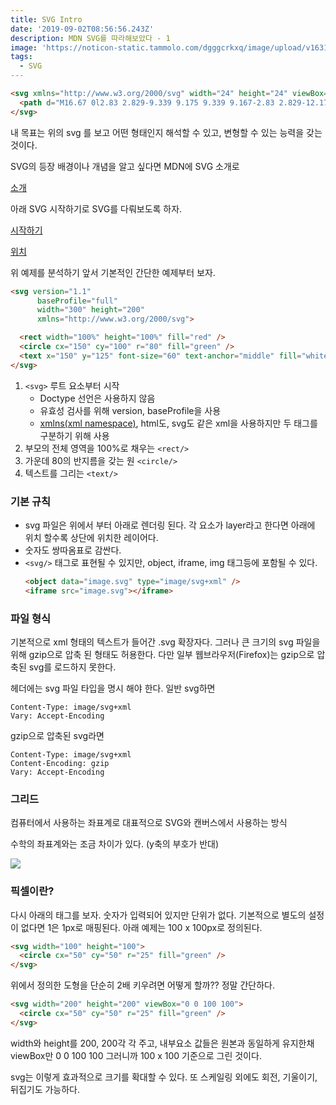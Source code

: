 ```yaml
---
title: SVG Intro
date: '2019-09-02T08:56:56.243Z'
description: MDN SVG를 따라해보았다 - 1
image: 'https://noticon-static.tammolo.com/dgggcrkxq/image/upload/v1631952585/tlog/cover/svg_cg9i2d.png'
tags:
  - SVG
---
```


```html
<svg xmlns="http://www.w3.org/2000/svg" width="24" height="24" viewBox="0 0 24 24">
  <path d="M16.67 0l2.83 2.829-9.339 9.175 9.339 9.167-2.83 2.829-12.17-11.996z"/>
</svg>
```

내 목표는 위의 svg 를 보고 어떤 형태인지 해석할 수 있고, 변형할 수 있는 능력을 갖는 것이다.

SVG의 등장 배경이나 개념을 알고 싶다면 MDN에 SVG 소개로

[소개](https://developer.mozilla.org/ko/docs/Web/SVG/Tutorial/Introduction)

아래 SVG 시작하기로 SVG를 다뤄보도록 하자.

[시작하기](https://developer.mozilla.org/ko/docs/Web/SVG/Tutorial/%EC%8B%9C%EC%9E%91%ED%95%98%EA%B8%B0)

[위치](https://developer.mozilla.org/ko/docs/Web/SVG/Tutorial/%EC%9C%84%EC%B9%98)

위 예제를 분석하기 앞서 기본적인 간단한 예제부터 보자.
```html
<svg version="1.1"
      baseProfile="full"
      width="300" height="200"
      xmlns="http://www.w3.org/2000/svg">

  <rect width="100%" height="100%" fill="red" />
  <circle cx="150" cy="100" r="80" fill="green" />
  <text x="150" y="125" font-size="60" text-anchor="middle" fill="white">SVG</text>
</svg>
```

1. `<svg>` 루트 요소부터 시작
    - Doctype 선언은 사용하지 않음
    - 유효성 검사를 위해 version, baseProfile을 사용
    - [xmlns(xml namespace)](https://developer.mozilla.org/en-US/docs/Web/SVG/Namespaces_Crash_Course), html도, svg도 같은 xml을 사용하지만 두 태그를 구분하기 위해 사용
2. 부모의 전체 영역을 100%로 채우는 `<rect/>` 
3. 가운데 80의 반지름을 갖는 원 `<circle/>` 
4. 텍스트를 그리는 `<text/>` 

### 기본 규칙

- svg 파일은 위에서 부터 아래로 렌더링 된다. 각 요소가 layer라고 한다면 아래에 위치 할수록 상단에 위치한 레이어다.
- 숫자도 쌍따옴표로 감싼다.
- `<svg/>` 태그로 표현될 수 있지만, object, iframe, img  태그등에 포함될 수 있다.
  ```html
  <object data="image.svg" type="image/svg+xml" />
  <iframe src="image.svg"></iframe>
  ```

### 파일 형식

기본적으로 xml 형태의 텍스트가 들어간 .svg 확장자다. 그러나 큰 크기의 svg 파일을 위해 gzip으로 압축 된 형태도 허용한다. 다만 일부 웹브라우저(Firefox)는 gzip으로 압축된 svg를 로드하지 못한다.

헤더에는 svg 파일 타입을 명시 해야 한다. 일반 svg하면

    Content-Type: image/svg+xml
    Vary: Accept-Encoding

gzip으로 압축된 svg라면 

    Content-Type: image/svg+xml
    Content-Encoding: gzip
    Vary: Accept-Encoding

### 그리드

컴퓨터에서 사용하는 좌표계로 대표적으로 SVG와 캔버스에서 사용하는 방식

수학의 좌표계와는 조금 차이가 있다. (y축의 부호가 반대)

![](https://noticon-static.tammolo.com/dgggcrkxq/image/upload/v1631952595/tlog/Untitled-368c21ba-a532-4c0a-8d8f-1fd1471e339b_g6po2h.png)

### 픽셀이란?

다시 아래의 태그를 보자. 숫자가 입력되어 있지만 단위가 없다. 기본적으로 별도의 설정이 없다면 1은 1px로 매핑된다. 아래 예제는 100 x 100px로 정의된다.
```html
<svg width="100" height="100">
  <circle cx="50" cy="50" r="25" fill="green" />
</svg>
```

위에서 정의한 도형을 단순히 2배 키우려면 어떻게 할까?? 정말 간단하다.
```html
<svg width="200" height="200" viewBox="0 0 100 100">
  <circle cx="50" cy="50" r="25" fill="green" />
</svg>
```

width와 height를 200, 200각 각 주고, 내부요소 값들은 원본과 동일하게 유지한채 viewBox만 0 0 100 100 그러니까 100 x 100 기준으로 그린 것이다.

svg는 이렇게 효과적으로 크기를 확대할 수 있다. 또 스케일링 외에도 회전, 기울이기, 뒤집기도 가능하다.